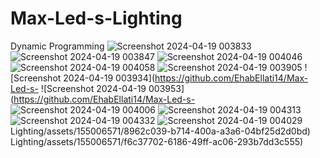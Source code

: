 # Max-Led-s-Lighting
Dynamic Programming
![Screenshot 2024-04-19 003833](https://github.com/EhabEllati14/Max-Led-s-Lighting/assets/155006571/fc019dc1-4aa4-47b0-b6cb-3adb7a056d56)
![Screenshot 2024-04-19 003847](https://github.com/EhabEllati14/Max-Led-s-Lighting/assets/155006571/d896c2a5-ceb6-4508-ad0c-a5dde23761fa)
![Screenshot 2024-04-19 004046](https://github.com/EhabEllati14/Max-Led-s-Lighting/assets/155006571/97129af4-bf6c-421d-b27e-2aff47df1ce8)
![Screenshot 2024-04-19 004058](https://github.com/EhabEllati14/Max-Led-s-Lighting/assets/155006571/e7707929-e1bc-4627-830f-0b40bd5adf4d)
![Screenshot 2024-04-19 003905](https://github.com/EhabEllati14/Max-Led-s-Lighting/assets/155006571/46fa25c2-71d6-4a3e-8f82-23e729c526e4)
![Screenshot 2024-04-19 003934](https://github.com/EhabEllati14/Max-Led-s-
![Screenshot 2024-04-19 003953](https://github.com/EhabEllati14/Max-Led-s-
![Screenshot 2024-04-19 004006](https://github.com/EhabEllati14/Max-Led-s-Lighting/assets/155006571/89464b11-e3fa-48c8-bffc-688f2a630bca)
![Screenshot 2024-04-19 004313](https://github.com/EhabEllati14/Max-Led-s-Lighting/assets/155006571/acf7c579-7519-4dca-ac28-694ae5b98e01)
![Screenshot 2024-04-19 004332](https://github.com/EhabEllati14/Max-Led-s-Lighting/assets/155006571/881ac4e6-58e9-4e11-afa3-c791dc3235f1)
![Screenshot 2024-04-19 004029](https://github.com/EhabEllati14/Max-Led-s-Lighting/assets/155006571/30fa7384-2db8-4da4-9f48-b8a53ab54942)
Lighting/assets/155006571/8962c039-b714-400a-a3a6-04bf25d2d0bd)
Lighting/assets/155006571/f6c37702-6186-49ff-ac06-293b7dd3c555)

